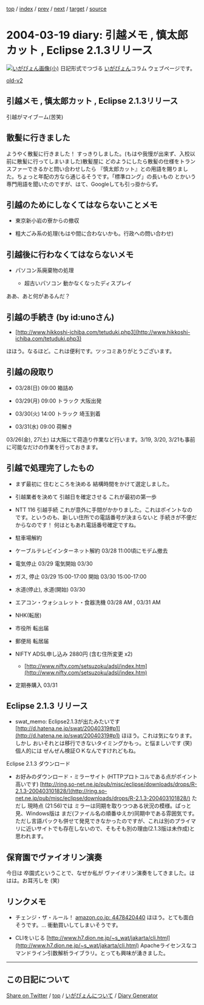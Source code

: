 [top](../index.html) 
 / [index](index.html) 
 / [prev](https://igapyon.github.io/diary/2004/ig040318.html) 
 / [next](https://igapyon.github.io/diary/2004/ig040321.html) 
 / [target](https://igapyon.github.io/diary/2004/ig040319.html) 
 / [source](https://github.com/igapyon/diary/blob/gh-pages/2004/ig040319.html.src.md) 

2004-03-19 diary: 引越メモ , 慎太郎カット , Eclipse 2.1.3リリース
=====================================================================================================
[![いがぴょん画像(小)](https://igapyon.github.io/diary/images/iga200306s.jpg "いがぴょん")](https://igapyon.github.io/diary/memo/memoigapyon.html) 日記形式でつづる [いがぴょん](https://igapyon.github.io/diary/memo/memoigapyon.html)コラム ウェブページです。

[old-v2](ig040319-orig.html)

## 引越メモ , 慎太郎カット , Eclipse 2.1.3リリース

引越がマイブーム(苦笑)


## 散髪に行きました

ようやく散髪に行きました！ すっきりしました。(もはや我慢が出来ず、入校以前に散髪に行ってしまいました)散髪屋に どのようにしたら散髪の仕様をトランスファーできるかと問い合わせしたら 『慎太郎カット』との用語を賜りました。ちょっと年配の方なら通じるそうです。「標準ロング」の長いもの とかいう専門用語を聞いたのですが、はて、Googleしても引っ掛からず。

## 引越のためにしなくてはならないことメモ

* 東京新小岩の寮からの撤収
  
* 粗大ごみ系の処理(もはや間に合わないかも。行政への問い合わせ)

## 引越後に行わなくてはならないメモ

* パソコン系廃棄物の処理
  
  *  超古いパソコン
    動かなくなったディスプレイ
  

ああ、あと何があるんだ？

## 引越の手続き (by id:unoさん)

* [http://www.hikkoshi-ichiba.com/tetuduki.php3](http://www.hikkoshi-ichiba.com/tetuduki.php3)

ほほう。なるほど。これは便利です。ツッコミありがとうございます。

## 引越の段取り

* 03/28(日) 09:00 箱詰め
  
* 03/29(月) 09:00 トラック 大阪出発
  
* 03/30(火) 14:00 トラック 埼玉到着
  
* 03/31(水) 09:00 荷解き

03/26(金), 27(土) は大阪にて荷造り作業など行います。3/19, 3/20, 3/21も事前に可能なだけの作業を行っておきます。

## 引越で処理完了したもの

* まず最初に 住むところを決める
  結構時間をかけて選定しました。
  
* 引越業者を決めて 引越日を確定させる
  これが最初の第一歩
  
* NTT 116 引越手続
  これが意外に手間がかかりました。これはポイントなのです。というのも、新しい住所での電話番号が決まらないと
  手続きが不便だからなのです！ 何はともあれ電話番号確定ですね。
  
* 駐車場解約
  
* ケーブルテレビインターネット解約 03/28 11:00頃にモデム撤去
  
* 電気停止 03/29 電気開始 03/30
  
* ガス, 停止 03/29 15:00-17:00 開始 03/30 15:00-17:00
  
* 水道(停止), 水道(開始) 03/30
  
* エアコン・ウォシュレット・食器洗機 03/28 AM , 03/31 AM
  
* NHK(転居)
  
* 市役所 転出届
  
* 郵便局 転居届
  
* NIFTY ADSL申し込み 2880円 (含む住所変更 x2)
  
  * [http://www.nifty.com/setsuzoku/adsl/index.htm](http://www.nifty.com/setsuzoku/adsl/index.htm)
  

  
* 定期券購入 03/31

## Eclipse 2.1.3 リリース

* swat_memo: Eclipse2.1.3が出たみたいです
  [http://d.hatena.ne.jp/swat/20040319#p1](http://d.hatena.ne.jp/swat/20040319#p1)
  ほほう。これは気になります。しかし おいそれとは移行できないタイミングかもっ。と悩ましいです
  (笑) 個人的には ぜんぜん検証ＯＫなんですけれどもね。

Eclipse 2.1.3 ダウンロード

* お好みのダウンロード・ミラーサイト (HTTPプロトコルである点がポイント高いです)
  [http://ring.so-net.ne.jp/pub/misc/eclipse/downloads/drops/R-2.1.3-200403101828/](http://ring.so-net.ne.jp/pub/misc/eclipse/downloads/drops/R-2.1.3-200403101828/)
  ただし 現時点 (21:56)では ミラーは同期を取りつつある状況の模様。ぱっと見、Windows版は まだ(ファイル名の順番ゆえか)同期中である雰囲気です。ただし言語パックも併せて発見できなかったのですが、これは別のプライマリに近いサイトでも存在しないので、そもそも別の理由(2.1.3版は未作成)と思われます。

## 保育園でヴァイオリン演奏

今日は 卒園式ということで、なぜか私が ヴァイオリン演奏をしてきました。ははは。お耳汚しを
(笑)

## リンクメモ

* チェンジ・ザ・ルール！
  [amazon.co.jp: 4478420440](http://www.amazon.co.jp/exec/obidos/ASIN/4478420440/igapyondiary-22)
  ほほう。とても面白そうです。… 衝動買いしてしまいそうです。
  
* CLIをいじる
  [http://www.h7.dion.ne.jp/~s_wat/jakarta/cli.html](http://www.h7.dion.ne.jp/~s_wat/jakarta/cli.html)
  Apacheライセンスなコマンドライン引数解析ライブラリ。とっても興味が湧きました。

----------------------------------------------------------------------------------------------------

## この日記について

[Share on Twitter](https://twitter.com/intent/tweet?hashtags=igapyon%2Cdiary%2C%E3%81%84%E3%81%8C%E3%81%B4%E3%82%87%E3%82%93&text=%E5%BC%95%E8%B6%8A%E3%83%A1%E3%83%A2+%2C+%E6%85%8E%E5%A4%AA%E9%83%8E%E3%82%AB%E3%83%83%E3%83%88+%2C+Eclipse+2.1.3%E3%83%AA%E3%83%AA%E3%83%BC%E3%82%B9&url=https%3A%2F%2Figapyon.github.io%2Fdiary%2F2004%2Fig040319.html) / [top](../index.html) / [いがぴょんについて](https://igapyon.github.io/diary/memo/memoigapyon.html) / [Diary Generator](https://github.com/igapyon/igapyonv3)
